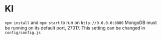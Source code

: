 # KI
`npm install` and `npm start` to run on `http://0.0.0.0:8080`
MongoDB must be running on its default port, 27017. This setting can be changed in `config/config.js`
